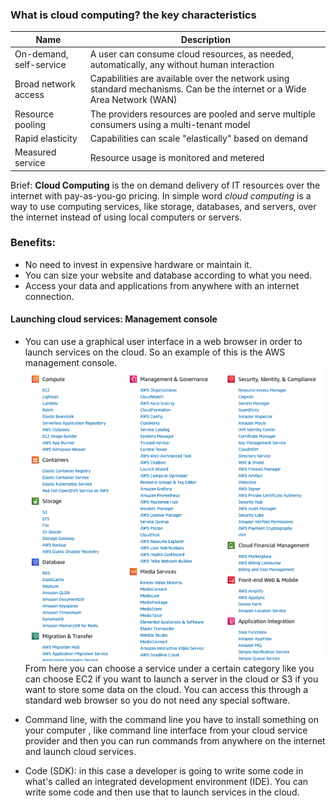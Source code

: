 ### What is cloud computing? the key characteristics

| Name                    | Description                                                                                                             |
| ----------------------- | ----------------------------------------------------------------------------------------------------------------------- |
| On-demand, self-service | A user can consume cloud resources, as needed, automatically, any without human interaction                             |
| Broad network access    | Capabilities are available over the network using standard mechanisms. Can be the internet or a Wide Area Network (WAN) |
| Resource pooling        | The providers resources are pooled and serve multiple consumers using a multi-tenant model                              |
| Rapid elasticity        | Capabilities can scale "elastically" based on demand                                                                    |
| Measured service        | Resource usage is monitored and metered                                                                                 |

Brief: **Cloud Computing** is the on demand delivery of IT resources over the internet with pay-as-you-go pricing. In simple word _cloud computing_ is a way to use computing services, like storage, databases, and servers, over the internet instead of using local computers or servers.

### Benefits:

- No need to invest in expensive hardware or maintain it.
- You can size your website and database according to what you need.
- Access your data and applications from anywhere with an internet connection.

#### Launching cloud services: Management console

- You can use a graphical user interface in a web browser in order to launch services on the cloud.
  So an example of this is the AWS management console.
  ![aws management console](image.png)
  From here you can choose a service under a certain category like you can choose EC2 if you want to launch a server in the cloud or S3 if you want to store some data on the cloud.
  You can access this through a standard web browser so you do not need any special software.
- Command line, with the command line you have to install something on your computer , like command line interface from your cloud service provider and then you can run commands from anywhere on the internet and launch cloud services.

- Code (SDK): in this case a developer is going to write some code in what's called an integrated development environment (IDE). You can write some code and then use that to launch services in the cloud.
